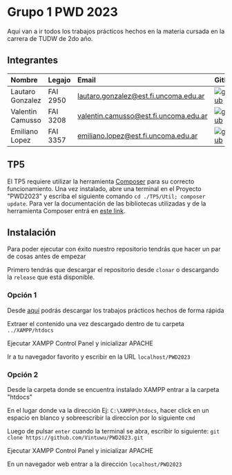 # Grupo 1 PWD 2023

Aquí van a ir todos los trabajos prácticos hechos en la materia cursada en la carrera de TUDW de 2do año.

## Integrantes
| Nombre           | Legajo   | Email                                 | Github                                                                                                                              |
| :--------------  | :------- | :------------------------------------ | :---------------------------------------------------------------------------------------------------------------------------------- |
| Lautaro Gonzalez | FAI 2950 | lautaro.gonzalez@est.fi.uncoma.edu.ar | [![github](https://img.shields.io/badge/github-121013?style=for-the-badge&logo=github&logoColor=white)](https://github.com/Vintuwu) |
| Valentin Camusso | FAI 3208 | valentin.camusso@est.fi.uncoma.edu.ar | [![github](https://img.shields.io/badge/github-121013?style=for-the-badge&logo=github&logoColor=white)](https://github.com/Camuss0) |
| Emiliano Lopez   | FAI 3357 | emiliano.lopez@est.fi.uncoma.edu.ar   | [![github](https://img.shields.io/badge/github-121013?style=for-the-badge&logo=github&logoColor=white)](https://github.com/EmiMlz)  |

## TP5
El TP5 requiere utilizar la herramienta [Composer](https://getcomposer.org) para su correcto funcionamiento.
Una vez instalado, abre una terminal en el Proyecto "PWD2023" y escriba el siguiente comando `cd ./TP5/Util; composer update`.
Para ver la documentación de las bibliotecas utilizadas y de la herramienta Composer entrá en [este link](https://vintuwu.github.io/PWD2023/).

## Instalación
Para poder ejecutar con éxito nuestro repositorio tendrás que hacer un par de cosas antes de empezar

Primero tendrás que descargar el repositorio desde `clonar` o descargando la `release` que está disponible.

### Opción 1
Desde [aquí](https://github.com/Vintuwu/PWD2023/releases) podrás descargar los trabajos prácticos hechos de forma rápida

Extraer el contenido una vez descargado dentro de tu carpeta `../XAMPP/htdocs`

Ejecutar XAMPP Control Panel y inicializar APACHE

Ir a tu navegador favorito y escribir en la URL `localhost/PWD2023`

### Opción 2
Desde la carpeta donde se encuentra instalado XAMPP entrar a la carpeta "htdocs"

En el lugar donde va la dirección Ej: `C:\XAMPP\htdocs`, hacer click en un espacio en blanco y sobreescribir la direccíon por lo siguiente `cmd` 

Luego de pulsar `enter` cuando la terminal se abra, escribir lo siguiente: `git clone https://github.com/Vintuwu/PWD2023.git`

Ejecutar XAMPP Control Panel y inicializar APACHE

En un navegador web entrar a la dirección `localhost/PWD2023`

